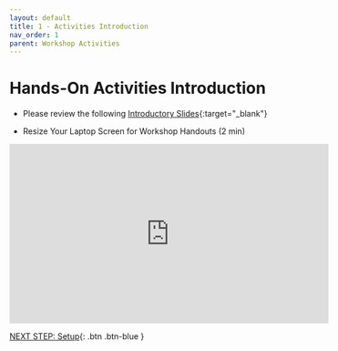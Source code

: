 ```yaml
---
layout: default
title: 1 - Activities Introduction
nav_order: 1
parent: Workshop Activities
---
```

# Hands-On Activities Introduction

- Please review the following [Introductory Slides](http://bit.ly/2CHaA8W){:target="_blank"}

- Resize Your Laptop Screen for Workshop Handouts (2 min)
<iframe width="560" height="315" src="https://www.youtube.com/embed/Igk5hZUfzN0" title="YouTube video player" frameborder="0" allow="accelerometer; autoplay; clipboard-write; encrypted-media; gyroscope; picture-in-picture" allowfullscreen></iframe>

[NEXT STEP: Setup](act-1.html){: .btn .btn-blue }
